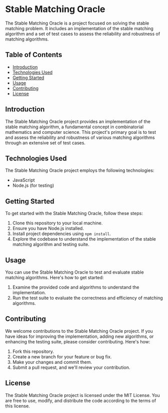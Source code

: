 # Stable Matching Oracle

The Stable Matching Oracle is a project focused on solving the stable matching problem. It includes an implementation of the stable matching algorithm and a set of test cases to assess the reliability and robustness of matching algorithms.

## Table of Contents

- [Introduction](#introduction)
- [Technologies Used](#technologies-used)
- [Getting Started](#getting-started)
- [Usage](#usage)
- [Contributing](#contributing)
- [License](#license)

## Introduction

The Stable Matching Oracle project provides an implementation of the stable matching algorithm, a fundamental concept in combinatorial mathematics and computer science. This project's primary goal is to test and assess the reliability and robustness of various matching algorithms through an extensive set of test cases.

## Technologies Used

The Stable Matching Oracle project employs the following technologies:

- JavaScript
- Node.js (for testing)

## Getting Started

To get started with the Stable Matching Oracle, follow these steps:

1. Clone this repository to your local machine.
2. Ensure you have Node.js installed.
3. Install project dependencies using `npm install`.
4. Explore the codebase to understand the implementation of the stable matching algorithm and testing suite.

## Usage

You can use the Stable Matching Oracle to test and evaluate stable matching algorithms. Here's how to get started:

1. Examine the provided code and algorithms to understand the implementation.
2. Run the test suite to evaluate the correctness and efficiency of matching algorithms.

## Contributing

We welcome contributions to the Stable Matching Oracle project. If you have ideas for improving the implementation, adding new algorithms, or enhancing the testing suite, please consider contributing. Here's how:

1. Fork this repository.
2. Create a new branch for your feature or bug fix.
3. Make your changes and commit them.
4. Submit a pull request, and we'll review your contribution.

## License

The Stable Matching Oracle project is licensed under the MIT License. You are free to use, modify, and distribute the code according to the terms of this license.

